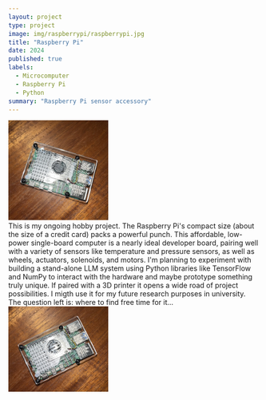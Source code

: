 ```yaml
---
layout: project
type: project
image: img/raspberrypi/raspberrypi.jpg
title: "Raspberry Pi"
date: 2024
published: true
labels:
  - Microcomputer
  - Raspberry Pi
  - Python
summary: "Raspberry Pi sensor accessory"
---
```


<div class="text-center p-4">
  <img width="200px" src="../img/raspberrypi/raspberrypi2.jpg" class="img-thumbnail" >
</div>
This is my ongoing hobby project.
The Raspberry Pi's compact size (about the size of a credit card) packs a powerful punch.
This affordable, low-power single-board computer is a nearly ideal developer board, 
pairing well with a variety of sensors like temperature and pressure sensors, 
as well as wheels, actuators, solenoids, and motors. I'm planning to experiment with building a stand-alone LLM system using Python libraries 
like TensorFlow and NumPy to interact with the hardware and maybe prototype something truly unique. 
If paired with a 3D printer it opens a wide road of project possibilities. I migth use it for my future research purposes in university. The question left is: where to find free time for it...
<div class="text-center p-4">
  <img width="200px" src="../img/raspberrypi/raspberrypi3.jpg" class="img-thumbnail" >
</div>
